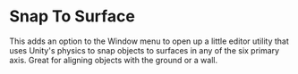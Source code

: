 Snap To Surface
===

This adds an option to the Window menu to open up a little editor utility that uses Unity's physics to snap objects to surfaces in any of the six primary axis. Great for aligning objects with the ground or a wall.
